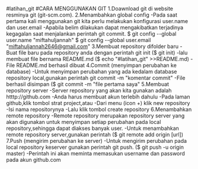 #latihan_git
#CARA MENGGUNAKAN GIT
1.Doawnload git di website resminya git (git-scm.com).
2.Menambahkan global config
 -Pada saat pertama kali menggunakan git kita perlu melakukan konfigurasi user.name dan user.email
 -Apabila belim dilakukan dapat mengakibatkan terjadinya kegagalan saat menjalankan perintah git commit.
  $ git config --global user.name "miftahuljannah"
  $ git config --global user.email "miftahuljannah2646@gmail.com"
3.Membuat repository difolder baru 
 -Buat file baru pada repository anda dengan perintah git init
  ($ git init)
 -lalu membuat file bernama README.md
  ($ echo "#latihan_git" >>README.md)
 -File README.md berhasil dibuat
4.Commit (menyimpan perubahan ke database)
 -Untuk menyimpan perubahan yang ada kedalam database repository local,gunakan perintah git commit -m "komentar commit"
 -File berhasil disimpan
  ($ git commit -m "file pertama saya"
5.Membuat repository server
 -Server repository yang akan kita gunakan adalah htttp://github.com
 -Anda harus membuat akun terlebih dahulu
 -Pada laman github,klik tombol strat project,atau
 -Dari menu (icon +) klik new repository
 -Isi nama repositorynya
 -Lalu klik tombol create repository
6.Menambahkan remote repository
 -Remote repository merupakan repository server yang akan digunakan untuk menyimpan setiap perubahan pada local repository,sehingga dapat diakses banyak user.
 -Untuk menambahkan remote  repository server,gunakan perintah ($ git remote add origin [url])
7.Push (mengirim perubahan ke server)
 -Untuk mengirim perubahan pada local repository keserver gunakan perintah git push.
  ($ git  push -u origin master)
 -Perintah ini akan meminta memasukan username dan password pada akun github.com
